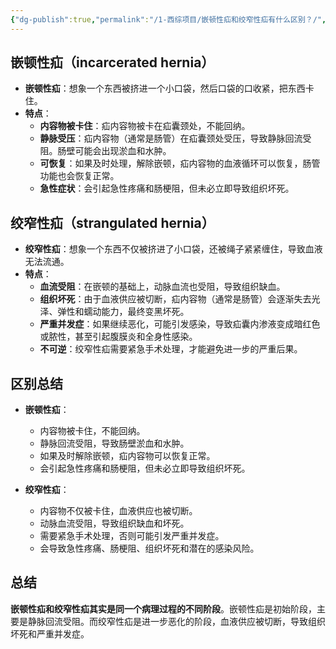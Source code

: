 ```yaml
---
{"dg-publish":true,"permalink":"/1-西综项目/嵌顿性疝和绞窄性疝有什么区别？/","dgPassFrontmatter":true,"noteIcon":"","created":"2024-07-18T00:03:24.192+08:00","updated":"2024-07-18T19:23:18.542+08:00"}
---
```



## 嵌顿性疝（incarcerated hernia）
- **嵌顿性疝**：想象一个东西被挤进一个小口袋，然后口袋的口收紧，把东西卡住。
- **特点**：
  - **内容物被卡住**：疝内容物被卡在疝囊颈处，不能回纳。
  - **静脉受压**：疝内容物（通常是肠管）在疝囊颈处受压，导致静脉回流受阻。肠壁可能会出现淤血和水肿。
  - **可恢复**：如果及时处理，解除嵌顿，疝内容物的血液循环可以恢复，肠管功能也会恢复正常。
  - **急性症状**：会引起急性疼痛和肠梗阻，但未必立即导致组织坏死。

## 绞窄性疝（strangulated hernia）
- **绞窄性疝**：想象一个东西不仅被挤进了小口袋，还被绳子紧紧缠住，导致血液无法流通。
- **特点**：
  - **血流受阻**：在嵌顿的基础上，动脉血流也受阻，导致组织缺血。
  - **组织坏死**：由于血液供应被切断，疝内容物（通常是肠管）会逐渐失去光泽、弹性和蠕动能力，最终变黑坏死。
  - **严重并发症**：如果继续恶化，可能引发感染，导致疝囊内渗液变成暗红色或脓性，甚至引起腹膜炎和全身性感染。
  - **不可逆**：绞窄性疝需要紧急手术处理，才能避免进一步的严重后果。

## 区别总结
- **嵌顿性疝**：
  - 内容物被卡住，不能回纳。
  - 静脉回流受阻，导致肠壁淤血和水肿。
  - 如果及时解除嵌顿，疝内容物可以恢复正常。
  - 会引起急性疼痛和肠梗阻，但未必立即导致组织坏死。

- **绞窄性疝**：
  - 内容物不仅被卡住，血液供应也被切断。
  - 动脉血流受阻，导致组织缺血和坏死。
  - 需要紧急手术处理，否则可能引发严重并发症。
  - 会导致急性疼痛、肠梗阻、组织坏死和潜在的感染风险。

## 总结
**嵌顿性疝和绞窄性疝其实是同一个病理过程的不同阶段**。嵌顿性疝是初始阶段，主要是静脉回流受阻。而绞窄性疝是进一步恶化的阶段，血液供应被切断，导致组织坏死和严重并发症。